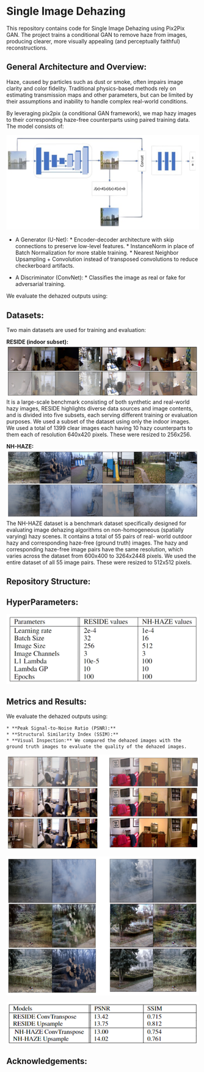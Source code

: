# Single Image Dehazing 

This repository contains code for Single Image Dehazing using Pix2Pix GAN. The project trains a conditional GAN to remove haze from images, producing clearer, more visually appealing (and perceptually faithful) reconstructions. 


## General Architecture and Overview:

Haze, caused by particles such as dust or smoke, often impairs image clarity and color fidelity. Traditional physics-based methods rely on estimating transmission maps and other parameters, but can be limited by their assumptions and inability to handle complex real-world conditions.

By leveraging pix2pix (a conditional GAN framework), we map hazy images to their corresponding haze-free counterparts using paired training data. The model consists of:

![General Architecture](images/architecture.png)
* A Generator (U-Net):
        * Encoder-decoder architecture with skip connections to preserve low-level features.
        * InstanceNorm in place of Batch Normalization for more stable training.
        * Nearest Neighbor Upsampling + Convolution instead of transposed convolutions to reduce checkerboard artifacts.

* A Discriminator (ConvNet):
        * Classifies the image as real or fake for adversarial training.

We evaluate the dehazed outputs using:

## Datasets: 

Two main datasets are used for training and evaluation:

**RESIDE (indoor subset):**
![Reside Dataset](images/reside.png)
It is a large-scale benchmark consisting of both synthetic and real-world hazy images, RESIDE
highlights diverse data sources and image contents, and is divided into five subsets, each serving
different training or evaluation purposes. We used a subset of the dataset using only the indoor images. We used a total of 1399 clear images each having 10 hazy counterparts to them each of resolution 640x420 pixels. These were resized to
256x256.

**NH-HAZE:**
![NH-Haze Dataset](images/nhhaze.png)
The NH-HAZE dataset is a benchmark dataset specifically designed for evaluating image dehazing
algorithms on non-homogeneous (spatially varying) hazy scenes. It contains a total of 55 pairs of real-
world outdoor hazy and corresponding haze-free (ground truth) images. The hazy and corresponding
haze-free image pairs have the same resolution, which varies across the dataset from 600x400 to
3264x2448 pixels. 
We used the entire dataset of all 55 image pairs. These were resized to 512x512 pixels. 


## Repository Structure: 







## HyperParameters:
![Hyperparameters](images/hyperparameters.png)


## Metrics and Results:
We evaluate the dehazed outputs using:

    * **Peak Signal-to-Noise Ratio (PSNR):**
    * **Structural Similarity Index (SSIM):**
    * **Visual Inspection:** We compared the dehazed images with the ground truth images to evaluate the quality of the dehazed images.

![Reside Result](images/p2p_reside.png)

![NH-Haze Result](images/p2p_nhhaze.png)

![Scores](images/scores.png)

## Acknowledgements: